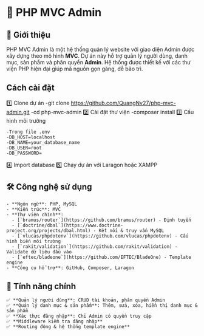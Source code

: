 # 🚀 PHP MVC Admin

## 📌 Giới thiệu
PHP MVC Admin là một hệ thống quản lý website với giao diện Admin được xây dựng theo mô hình **MVC**. Dự án này hỗ trợ quản lý người dùng, danh mục, sản phẩm và phân quyền **Admin**. Hệ thống được thiết kế với các thư viện PHP hiện đại giúp mã nguồn gọn gàng, dễ bảo trì.

## Cách cài đặt
1️⃣ Clone dự án
 -git clone https://github.com/QuangNv27/php-mvc-admin.git
 -cd php-mvc-admin
2️⃣ Cài đặt thư viện
 -composer install
3️⃣ Cấu hình môi trường
```
-Trong file .env
-DB_HOST=localhost
-DB_NAME=your_database_name
-DB_USER=root
-DB_PASSWORD=
```
4️⃣ Import database
5️⃣ Chạy dự án với Laragon hoặc XAMPP
## 🛠 Công nghệ sử dụng
```
- **Ngôn ngữ**: PHP, MySQL
- **Kiến trúc**: MVC
- **Thư viện chính**:
  - [`bramus/router`](https://github.com/bramus/router) - Định tuyến
  - [`doctrine/dbal`](https://www.doctrine-project.org/projects/dbal.html) - Kết nối & truy vấn MySQL
  - [`vlucas/phpdotenv`](https://github.com/vlucas/phpdotenv) - Cấu hình biến môi trường
  - [`rakit/validation`](https://github.com/rakit/validation) - Validate dữ liệu đầu vào
  - [`eftec/bladeone`](https://github.com/EFTEC/BladeOne) - Template engine
- **Công cụ hỗ trợ**: GitHub, Composer, Laragon
```

## 🎯 Tính năng chính
```
✅ **Quản lý người dùng**: CRUD tài khoản, phân quyền Admin  
✅ **Quản lý danh mục & sản phẩm**: Thêm, sửa, xóa, hiển thị danh mục & sản phẩm  
✅ **Xác thực đăng nhập**: Chỉ Admin có quyền truy cập  
✅ **Middleware kiểm tra đăng nhập**  
✅ **Routing động & hệ thống template engine**
```
